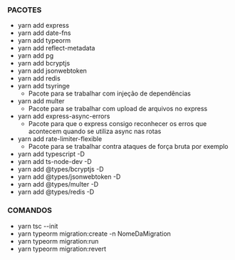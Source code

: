 ### PACOTES

- yarn add express
- yarn add date-fns
- yarn add typeorm
- yarn add reflect-metadata
- yarn add pg
- yarn add bcryptjs
- yarn add jsonwebtoken
- yarn add redis
- yarn add tsyringe
	- Pacote para se trabalhar com injeção de dependências
- yarn add multer
    - Pacote para se trabalhar com upload de arquivos no express
- yarn add express-async-errors
    - Pacote para que o express consigo reconhecer os erros que acontecem quando se utiliza async nas rotas
- yarn add rate-limiter-flexible
    - Pacote para se trabalhar contra ataques de força bruta por exemplo
- yarn add typescript -D
- yarn add ts-node-dev -D
- yarn add @types/bcryptjs -D
- yarn add @types/jsonwebtoken -D
- yarn add @types/multer -D
- yarn add @types/redis -D

### COMANDOS

- yarn tsc --init
- yarn typeorm migration:create -n NomeDaMigration
- yarn typeorm migration:run
- yarn typeorm migration:revert

